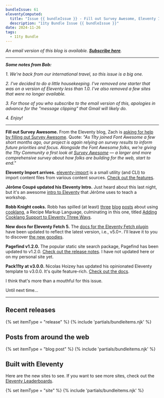 ```yaml
---
bundleIssue: 61
eleventyComputed:
  title: "Issue {{ bundleIssue }} - Fill out Survey Awesome, Eleventy Import arrives, Jérôme Coupé updated his Eleventy Intro, Robb Knight cooks, New docs for Eleventy Fetch 5, Pagefind v1.2.0, Pack11ty at v3.0.0...And 14 releases, 19 posts and 22 sites to see"
  description: "11ty Bundle Issue {{ bundleIssue }}"
date: 2024-11-26
tags:
  - 11ty Bundle
---
```


_An email version of this blog is available. **[Subscribe here](#newsletter-subscribe)**._

---

**_Some notes from Bob:_**

_1. We're back from our international travel, so this issue is a big one._

_2. I've decided to do a little housekeeping. I've removed one starter that was on a version of Eleventy less than 1.0. I've also removed a few sites that were no longer available._

_3. For those of you who subscribe to the email version of this, apologies in advance for the "message clipping" that Gmail will likely do._

_4. Enjoy!_

---

**Fill out Survey Awesome.** From the Eleventy blog, Zach is [asking for help by filling out Survey Awesome](https://www.11ty.dev/blog/survey-awesome/). Quote: _"As 11ty joined Font Awesome a few short months ago, our project is again relying on survey results to inform future priorities and focus. Alongside the Font Awesome folks, we’re giving the 11ty Community a first look at [Survey Awesome](https://survey.awesome.me/) — a larger and more comprehensive survey about how folks are building for the web, start to end."_

**Eleventy Import arrives.** [eleventy-import](https://github.com/11ty/eleventy-import#11tyimport) is a small utility (and CLI) to import content files from various content sources. [Check out the features](https://github.com/11ty/eleventy-import#11tyimport).

**Jérôme Coupé updated his Eleventy Intro.** Just heard about this last night, but it's an awesome [intro to Eleventy](https://github.com/jeromecoupe/iad_eleventy_introduction/blob/master/eleventy_introduction_en.md#eleventy-11ty-by-zach-leatherman) that Jérôme uses to teach a workshop.

**Robb Knight cooks.** Robb has spilled (at least) [three](https://rknight.me/blog/thinking-about-recipe-formats-more-than-anyone-should/) [blog](https://rknight.me/blog/why-is-no-one-using-the-recipe-schema/) [posts](https://rknight.me/blog/adding-cooklang-support-to-eleventy-two-ways/) about using [cooklang](https://cooklang.org/), a Recipe Markup Language, culminating in this one, titled [Adding Cooklang Support to Eleventy Three Ways](https://rknight.me/blog/adding-cooklang-support-to-eleventy-two-ways/).

**New docs for Eleventy Fetch 5.** The [docs for the Eleventy Fetch plugin](https://www.11ty.dev/docs/plugins/fetch/) have been updated to reflect the latest version, i.e., v5.0+. I'll leave it to you to discover [the new goodies](https://github.com/11ty/eleventy-fetch/releases/tag/v5.0.0).

**Pagefind v1.2.0.** The popular static site search package, Pagefind has been updated to v1.2.0. [Check out the release notes](https://github.com/CloudCannon/pagefind/releases/tag/v1.2.0). I have not updated here or on my personal site yet.

**Pack11ty at v3.0.0.** Nicolas Hoizey has updated his opinionated Eleventy template to v3.0.0. It's quite feature-rich. [Check out the docs](https://pack11ty.dev/documentation/).

I think that's more than a mouthful for this issue.

Until next time...

---

## Recent releases

{% set itemType = "release" %}
{% include 'partials/bundleitems.njk' %}

## Posts from around the web

{% set itemType = "blog post" %}
{% include 'partials/bundleitems.njk' %}

## Built with Eleventy

Here are the new sites to see. If you want to see more sites, check out the [Eleventy Leaderboards](https://www.11ty.dev/speedlify/).

{% set itemType = "site" %}
{% include 'partials/bundleitems.njk' %}

